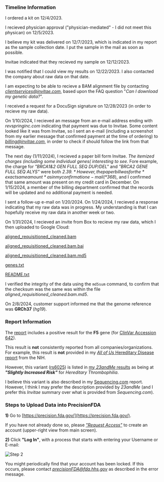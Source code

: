 ### Timeline Information

I ordered a kit on 12/4/2023.

I recieved physician approval ("physician-mediated" - I did not meet this physican) on 12/5/2023.

I believe my kit was delivered on 12/7/2023, which is indicated in my report as the sample collection date.  I put the sample in the mail as soon as possible.

Invitae indicated that they recieved my sample on 12/12/2023.

I was notified that I could view my results on 12/22/2023.  I also contacted the company about raw data on that date.

I am expecting to be able to recieve a BAM alignment file by contacting *clientservices@invitae.com*, based upon the FAQ question "*Can I download my genetic data?*".

I received a request for a DocuSign signature on 12/28/2023 (in order to recieve my raw data).

On 1/10/2024, I recieved an message from an e-mail address ending with *revspringinc.com* indicating that payment was due to Invitae.  Some content looked like it was from Invitae, so I sent an e-mail (including a screenshot from my earlier message that confirmed payment at the time of ordering) to *billing@invitae.com*, in order to check if should follow the link from that message.

The next day (1/11/2024), I recieved a paper bill form Invitae.  *The itemized charges (including some individual genes( interesting to see.*  Fore example, the charge for *"BRCA1&2 GEN FULL SEQ DUP/DEL"* and *"BRCA2 GENE FULL SEQ ALYS"*  were both *$2.39.*  However, the paper bill was for the *exact same amount* as in my confirmation e-mail (*$368*), and I confirmed that same amount was present on my credit card in December.  On 1/15/2024, a member of the billing department confirmed that the records will be updated and no additional payment is needed.

I sent a follow-up e-mail on 1/20/2024.  On 1/24/2024, I recieved a response indicating that my raw data was in progress.  My understanding is that I can hopefully receive my raw data in another week or two.

On 1/31/2024, I recieved an invite from Box to recieve my raw data, which I then uploaded to Google Cloud:

[aligned_requisitioned_cleaned.bam](https://storage.googleapis.com/cdw-metagenomics/Invitae/aligned_requisitioned_cleaned.bam)

[aligned_requisitioned_cleaned.bam.bai](https://storage.googleapis.com/cdw-metagenomics/Invitae/aligned_requisitioned_cleaned.bam.bai)

[aligned_requisitioned_cleaned.bam.md5](https://storage.googleapis.com/cdw-metagenomics/Invitae/aligned_requisitioned_cleaned.bam.md5)

[genes.txt](https://storage.googleapis.com/cdw-metagenomics/Invitae/README.txt)

[README.txt](https://storage.googleapis.com/cdw-metagenomics/Invitae/genes.txt)

I verified the integrity of the data using the `md5sum` command, to confirm that the checksum was the same was within the file *aligned_requisitioned_cleaned.bam.md5*.

On 2/8/2024, customer support informed me that the genome reference was **GRCh37** (*hg19*).

### Report Information

The [report](https://github.com/cwarden45/DTC_Scripts/blob/master/Invitae/report_RQ5937338.pdf) includes a positive result for the **F5** gene (for [ClinVar Accession 642](https://www.ncbi.nlm.nih.gov/clinvar/variation/642)).

This result is **not** consistently reported from all companies/organizations.  For example, this result is **not** provided in my [*All of Us* Hereditary Disease report](https://github.com/cwarden45/DTC_Scripts/blob/master/All_of_Us/Hereditary%20Disease%20Risk%20-%20230408.pdf) from the NIH.

However, this variant ([rs6025](https://www.ncbi.nlm.nih.gov/snp/rs6025)) is listed in [my *23andMe* results](https://github.com/cwarden45/DTC_Scripts/blob/master/23andMe/23andMe--HealthPredispositionRisk--231222.pdf) as being at ***"Slightly Increased Risk"*** for *Hereditary Thrombophilia*.

I believe this variant is also described in my [Sequencing.com](https://github.com/cwarden45/DTC_Scripts/blob/master/Sequencing.com/Healthcare_Pro-211016.pdf) report.  However, I think I may prefer the description provided by *23andMe* (and I prefer this *Invitae* summary over what is provided from *Sequencing.com*).

### Steps to Upload Data into PrecisionFDA

**1)** Go to [https://precision.fda.gov/](https://precision.fda.gov/).

If you have not already done so, please [*"Request Access"*](https://precision.fda.gov/request_access) to create an account (upper-right view from main screen).

**2)** Click **"Log In"**, with a process that starts with entering your Username or E-mail:

![Step 2](PrecisionFDA-step1.jpeg "Step 2")

You might periodically find that your account has been locked.  If this occurs, please contact *precisionFDA@fda.hhs.gov* as described in the error message.
